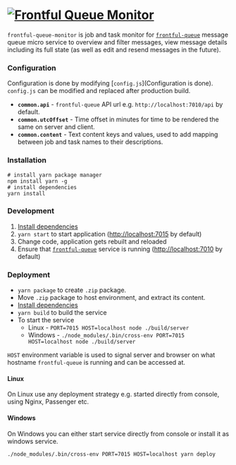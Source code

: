 # <a href="https://github.com/frontful/frontful-queue-monitor"><img heigth="75" src="http://www.frontful.com/assets/packages/queue-monitor.png" alt="Frontful Queue Monitor" /></a>

`frontful-queue-monitor` is job and task monitor for [`frontful-queue`](https://github.com/frontful/frontful-queue) message queue micro service to overview and filter messages, view message details including its full state (as well as edit and resend messages in the future).

### Configuration

Configuration is done by modifying [`config.js`](Configuration is done). `config.js` can be modified and replaced after production build.

- **`common.api`** - `frontful-queue` API url e.g. `http://localhost:7010/api` by default.
- **`common.utcOffset`** - Time offset in minutes for time to be rendered the same on server and client.
- **`common.content`** - Text content keys and values, used to add mapping between job and task names to their descriptions.

### Installation

```shell
# install yarn package manager
npm install yarn -g
# install dependencies
yarn install
```

### Development

1. [Install dependencies](https://github.com/frontful/frontful-queue#installation)
2. `yarn start` to start application ([http://localhost:7015](http://localhost:7015) by default)
3. Change code, application gets rebuilt and reloaded
4. Ensure that [`frontful-queue`](https://github.com/frontful/frontful-queue) service is running ([http://localhost:7010](http://localhost:7010) by default)

### Deployment

- `yarn package` to create `.zip` package.
- Move `.zip` package to host environment, and extract its content.
- [Install dependencies](https://github.com/frontful/frontful-queue#installation)
- `yarn build` to build the service
- To start the service
  - Linux - `PORT=7015 HOST=localhost node ./build/server`
  - Windows - `./node_modules/.bin/cross-env PORT=7015 HOST=localhost node ./build/server`

`HOST` environment variable is used to signal server and browser on what hostname `frontful-queue` is running and can be accessed at.

#### Linux

On Linux use any deployment strategy e.g. started directly from console, using Nginx, Passenger etc.

#### Windows

On Windows you can either start service directly from console or install it as windows service.

```shell
./node_modules/.bin/cross-env PORT=7015 HOST=localhost yarn deploy
```
